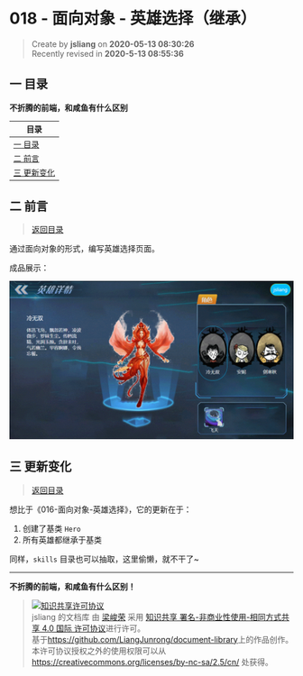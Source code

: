 018 - 面向对象 - 英雄选择（继承）
===

> Create by **jsliang** on **2020-05-13 08:30:26**  
> Recently revised in **2020-5-13 08:55:36**  

## <a name="chapter-one" id="chapter-one"></a>一 目录

**不折腾的前端，和咸鱼有什么区别**

| 目录 |
| --- | 
| [一 目录](#chapter-one) | 
| <a name="catalog-chapter-two" id="catalog-chapter-two"></a>[二 前言](#chapter-two) |
| <a name="catalog-chapter-three" id="catalog-chapter-three"></a>[三 更新变化](#chapter-three) |

## <a name="chapter-two" id="chapter-two"></a>二 前言

> [返回目录](#chapter-one)

通过面向对象的形式，编写英雄选择页面。

成品展示：

![](./images/finished-product.gif)

## <a name="chapter-three" id="chapter-three"></a>三 更新变化

> [返回目录](#chapter-one)

想比于《016-面向对象-英雄选择》，它的更新在于：

1. 创建了基类 `Hero`
2. 所有英雄都继承于基类

同样，`skills` 目录也可以抽取，这里偷懒，就不干了~

---

**不折腾的前端，和咸鱼有什么区别！**

> <a rel="license" href="http://creativecommons.org/licenses/by-nc-sa/4.0/"><img alt="知识共享许可协议" style="border-width:0" src="https://i.creativecommons.org/l/by-nc-sa/4.0/88x31.png" /></a><br /><span xmlns:dct="http://purl.org/dc/terms/" property="dct:title">jsliang 的文档库</span> 由 <a xmlns:cc="http://creativecommons.org/ns#" href="https://github.com/LiangJunrong/document-library" property="cc:attributionName" rel="cc:attributionURL">梁峻荣</a> 采用 <a rel="license" href="http://creativecommons.org/licenses/by-nc-sa/4.0/">知识共享 署名-非商业性使用-相同方式共享 4.0 国际 许可协议</a>进行许可。<br />基于<a xmlns:dct="http://purl.org/dc/terms/" href="https://github.com/LiangJunrong/document-library" rel="dct:source">https://github.com/LiangJunrong/document-library</a>上的作品创作。<br />本许可协议授权之外的使用权限可以从 <a xmlns:cc="http://creativecommons.org/ns#" href="https://creativecommons.org/licenses/by-nc-sa/2.5/cn/" rel="cc:morePermissions">https://creativecommons.org/licenses/by-nc-sa/2.5/cn/</a> 处获得。